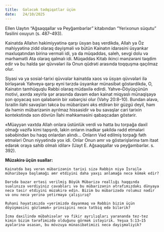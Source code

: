 ```yaml
---
title:  Gələcək tədqiqatlar üçün
date:   24/10/2025
---
```


Ellen Uaytın “Ağsaqqallar və Peyğəmbərlər” kitabından “Yeriхonun süqutu” fəsilini oxuyun (s. 487–493).

Kainatda Allahın hakimiyyətinə qarşı üsyan baş verdikdə, Allah ya Öz mahiyyətinə zidd olaraq dəyişməli və bütün Kainatın idarəsini üsyankar məxluqatından birinə verməli idi, ya da müqəddəs, saleh, sevgi dolu və mərhəmətli Ata olaraq qalmalı idi. Müqəddəs Kitab ikinci mənzərəni təqdim edir və bu halda şər qüvvələri ilə Onun qüdrəti arasında toqquşma qaçılmaz olur.

Siyasi və ya sosial-tarixi qüvvələr kainatda xaos və üsyan qüvvələri ilə birləşərək Yahveyə qarşı eyni tərzdə üsyankar münasibət göstərdikdə, O, Kainatın tamhüquqlu Rəbbi olaraq müdaxilə edirdi. Yahve–Döyüşçünün motivi, axırda xeyirlə şər arasında davam edən kainat miqyaslı münaqişəyə son qoyacaq son qələbənin bir xəbərçisi olur (Vəhy 20:8–10). Bundan əlavə, İsrailin ilahi savaşları təkcə bu mübarizəni əks etdirən bir güzgü deyil, həm də həmin mübarizənin ayrılmaz hissəsidir və bu savaşlar cari tarixin kontekstində son dövrün İlahi məhkəməsini qabaqcadan göstərir.

«Müəyyən vaxtda Allah onlara üstünlük verdi və hətta bu torpağa daxil olmağı vəzifə kimi tapşırdı, lakin onların inadkar şəkildə rədd etmələri səbəbindən bu haqq onlardan alındı… Onların Vəd edilmiş torpağı fəth etmələri Onun niyyətində yox idi. Onlar Onun əmr və göstərişlərinə tam itaət edərək oraya sahib olmalı idilər» (Uayt E. Ağsaqqallar və peyğəmbərlər. s. 392).

**Müzakirə üçün suallar:**

`Kainatda baş verən mübarizənin tarixi sizə Rəbbin niyə İsrailə müharibəyə başlamağı əmr etdiyini daha yaxşı anlamağa necə kömək edir?`

`Dərsdə bazar ertəsi verilmiş Böyük Mübarizə reallığı haqqında sualınıza verdiyiniz cavabları və bu mübarizənin ətrafımızdakı dünyaya necə təsir etdiyini müzakirə edin. Bizim bu mübarizədə rolumuz nədir və onu necə yerinə yetirməyə çalışırıq?`

`Ruhani həyatımızda «yerimizdə dayanmaq və Rəbbin bizim üçün döyüşməsini gözləmək» prinsipini necə tətbiq edə bilərik?`

`İcma daxilində mübahisələr və fikir ayrılıqları yarananda tez-tez kimin bizim tərəfimizdə olduğunu görmək istəyirik. Yeşua 5:13–15 ayələrinə əsasən, bu mövzuya münasibətimizi necə dəyişməliyik?`
